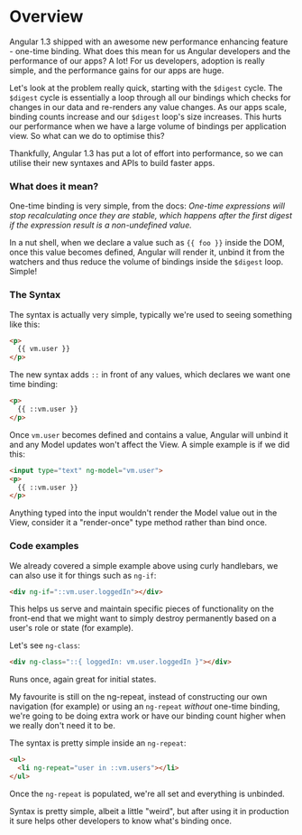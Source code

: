 <!--
{
"name" : "one-time-binding",
"version" : "0.1",
"title" : "AngularJS one-time binding syntax",
"description": "For developers, adopting one-time bindings is really simple, and the performance gains for our apps are huge.",
"freshnessDate" : 2014-12-12,
"homepage" : "http://toddmotto.com/",
"canonicalSource" : "http://toddmotto.com/angular-one-time-binding-syntax/",
"license" : "MIT License"
}
-->

<!-- @section -->
# Overview

Angular 1.3 shipped with an awesome new performance enhancing feature - one-time binding. What does this mean for us Angular developers and the performance of our apps? A lot! For us developers, adoption is really simple, and the performance gains for our apps are huge.

Let's look at the problem really quick, starting with the `$digest` cycle. The `$digest` cycle is essentially a loop through all our bindings which checks for changes in our data and re-renders any value changes. As our apps scale, binding counts increase and our `$digest` loop's size increases. This hurts our performance when we have a large volume of bindings per application view. So what can we do to optimise this?

Thankfully, Angular 1.3 has put a lot of effort into performance, so we can utilise their new syntaxes and APIs to build faster apps.

<!-- @section -->
### What does it mean?

One-time binding is very simple, from the docs: _One-time expressions will stop recalculating once they are stable, which happens after the first digest if the expression result is a non-undefined value._

In a nut shell, when we declare a value such as `{{ foo }}` inside the DOM, once this value becomes defined, Angular will render it, unbind it from the watchers and thus reduce the volume of bindings inside the `$digest` loop. Simple!

<!-- @section -->
### The Syntax

The syntax is actually very simple, typically we're used to seeing something like this:

```html
<p>
  {{ vm.user }}
</p>
```

The new syntax adds `::` in front of any values, which declares we want one time binding:

```html
<p>
  {{ ::vm.user }}
</p>
```

Once `vm.user` becomes defined and contains a value, Angular will unbind it and any Model updates won't affect the View. A simple example is if we did this:

```html
<input type="text" ng-model="vm.user">
<p>
  {{ ::vm.user }}
</p>
```

Anything typed into the input wouldn't render the Model value out in the View, consider it a "render-once" type method rather than bind once.

<!-- @section -->
### Code examples

We already covered a simple example above using curly handlebars, we can also use it for things such as `ng-if`:

```html
<div ng-if="::vm.user.loggedIn"></div>
```

This helps us serve and maintain specific pieces of functionality on the front-end that we might want to simply destroy permanently based on a user's role or state (for example).

Let's see `ng-class`:

```html
<div ng-class="::{ loggedIn: vm.user.loggedIn }"></div>
```

Runs once, again great for initial states.

My favourite is still on the ng-repeat, instead of constructing our own navigation (for example) or using an `ng-repeat` _without_ one-time binding, we're going to be doing extra work or have our binding count higher when we really don't need it to be.

The syntax is pretty simple inside an `ng-repeat`:

```html
<ul>
  <li ng-repeat="user in ::vm.users"></li>
</ul>
```

Once the `ng-repeat` is populated, we're all set and everything is unbinded.

Syntax is pretty simple, albeit a little "weird", but after using it in production it sure helps other developers to know what's binding once.

